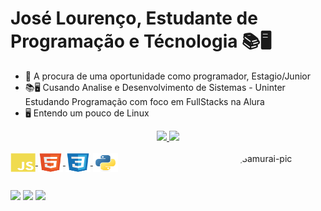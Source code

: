# José Lourenço, Estudante de Programação e Técnologia 📚🖥️

- 🔭 A procura de uma oportunidade como programador, Estagio/Junior
- 📚🖥️ Cusando Analise e Desenvolvimento de Sistemas - Uninter
       Estudando Programação com foco em FullStacks na Alura
- 🖥️ Entendo um pouco de Linux

<div align="center">
  <a href="https://github.com/Dev-Samurai7">
  <img height="180em" src="https://github-readme-stats.vercel.app/api?username=Dev-Samurai7&show_icons=true&theme=tokyonight&include_all_commits=true&count_private=true"/>
    
 <img height="180em" src="https://github-readme-stats.vercel.app/api/top-langs/?username=Dev-Samurai7&layout=compact&langs_count=6&theme=tokyonight"/>
      
</div>


<div style="display: inline_block"><br>
  <img align="center" alt="Samurai-Js" height="30" width="40" src="https://raw.githubusercontent.com/devicons/devicon/master/icons/javascript/javascript-plain.svg">

  <img align="center" alt="Samurai-HTML" height="30" width="40" src="https://raw.githubusercontent.com/devicons/devicon/master/icons/html5/html5-original.svg">

  <img align="center" alt="Samurai-CSS" height="30" width="40" src="https://raw.githubusercontent.com/devicons/devicon/master/icons/css3/css3-original.svg">

  <img align="center" alt="Samurai-Python" height="30" width="40" src="https://raw.githubusercontent.com/devicons/devicon/master/icons/python/python-original.svg">

  <img align="right" alt="Samurai-pic" height="200" width="150" style="border-radius:50px;" src="https://i.pinimg.com/originals/b3/ff/e6/b3ffe664427ebe14ac71d25a1de42ccb.jpg">
</div>
  
  ##
 
<div> 

  <a href="https://instagram.com/joselourenco_s7/" target="_blank"><img src="https://img.shields.io/badge/-Instagram-%23E4405F?style=for-the-badge&logo=instagram&logoColor=white" target="_blank"></a>
  <a href = "mailto:josern1771@gmail.com"><img src="https://img.shields.io/badge/-Gmail-%23333?style=for-the-badge&logo=gmail&logoColor=white" target="_blank"></a>
  <a href="https://www.linkedin.com/in/joselourenco-ti/" target="_blank"><img src="https://img.shields.io/badge/-LinkedIn-%230077B5?style=for-the-badge&logo=linkedin&logoColor=white" target="_blank"></a> 
 
</div>
